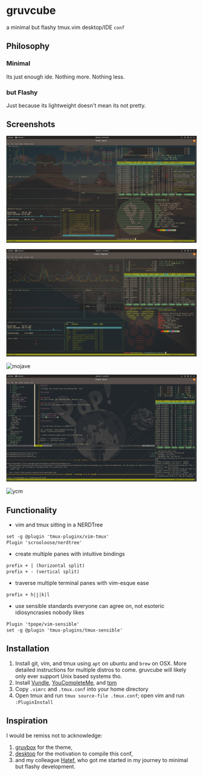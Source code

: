 gruvcube
========
a minimal but flashy tmux.vim desktop/IDE `conf`

Philosophy
---------

### Minimal
Its just enough ide. Nothing more. Nothing less.

### but Flashy
Just because its lightweight doesn't mean its not pretty.

Screenshots
-----------

![pop-os](demo/pop-os.png)

![pi](demo/pi.png)

![mojave](demo/mojave.png)

![vim](demo/vim.png)

![ycm](demo/ycm.png)

Functionality
-------------

* vim and tmux sitting in a NERDTree
```
set -g @plugin 'tmux-pluginx/vim-tmux'
Plugin 'scrooloose/nerdtree'
```
* create multiple panes with intuitive bindings
```
prefix + | (horizontal split)
prefix + - (vertical split)
```
* traverse multiple terminal panes with vim-esque ease
```
prefix + h|j|k|l
```
* use sensible standards everyone can agree on, not esoteric idiosyncrasies nobody likes
```
Plugin 'tpope/vim-sensible'
set -g @plugin 'tmux-plugins/tmux-sensible'
```

Installation
------------

1. Install git, vim, and tmux using `apt` on ubuntu and `brew` on OSX. More detailed instructions for multiple distros to come. gruvcube will likely only ever support Unix based systems tho.  
2. Install [Vundle](https://github.com/VundleVim/Vundle.vim), [YouCompleteMe](https://github.com/ycm-core/YouCompleteMe), and [tpm](https://github.com/tmux-plugins/tpm)  
3. Copy `.vimrc` and `.tmux.conf` into your home directory
4. Open tmux and run `tmux source-file .tmux.conf`; open vim and run `:PluginInstall`

Inspiration
-----------

I would be remiss not to acknowledge:
1. [gruvbox](https://github.com/morhetz/gruvbox) for the theme,
2. [desktop](https://www.reddit.com/r/desktops/) for the motivation to compile this conf,
3. and my colleague [Hatef](https://github.com/wildthingz), who got me started in my journey to minimal but flashy development.

